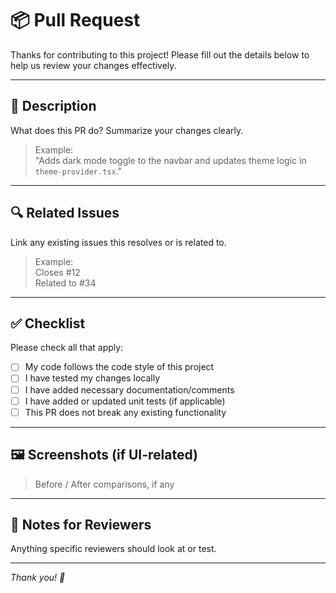 # 📦 Pull Request

Thanks for contributing to this project! Please fill out the details below to help us review your changes effectively.

---

## 📝 Description

What does this PR do? Summarize your changes clearly.

> Example:  
> "Adds dark mode toggle to the navbar and updates theme logic in `theme-provider.tsx`."

---

## 🔍 Related Issues

Link any existing issues this resolves or is related to.

> Example:  
> Closes #12  
> Related to #34

---

## ✅ Checklist

Please check all that apply:

- [ ] My code follows the code style of this project
- [ ] I have tested my changes locally
- [ ] I have added necessary documentation/comments
- [ ] I have added or updated unit tests (if applicable)
- [ ] This PR does not break any existing functionality

---

## 🖼️ Screenshots (if UI-related)

> Before / After comparisons, if any

---

## 📌 Notes for Reviewers

Anything specific reviewers should look at or test.

---

_Thank you! 🎉_
